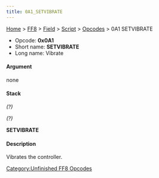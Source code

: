 ```yaml
---
title: 0A1_SETVIBRATE
---
```


[Home](../../../../Main_Page.md) > [FF8](../../../../FF8.md) > [Field](../../../Field.md) > [Script](../../Script.md) > [Opcodes](../Opcodes.md) > 0A1 SETVIBRATE

-   Opcode: **0x0A1**
-   Short name: **SETVIBRATE**
-   Long name: Vibrate

#### Argument

none

#### Stack

  
*(?)*

*(?)*

**SETVIBRATE**

#### Description

Vibrates the controller.

[Category:Unfinished FF8 Opcodes](../../../../Category:Unfinished_FF8_Opcodes.md)
